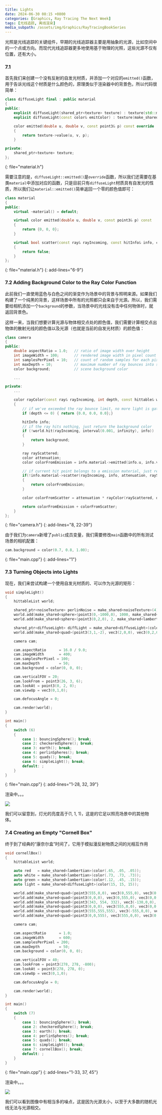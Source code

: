 ```yaml
---
title: Lights
date: 2024-06-30 08:15 +0800
categories: [Graphics, Ray Tracing The Next Week]
tags: [光线追踪, 离线渲染]
media_subpath: /assets/img/Graphics/RayTracingBookSeries
---
```


光照是光线追踪的关键组件，早期的光线追踪器主要是用抽象的光源，比如空间中的一个点或方向。而现代光线追踪器更多地使用基于物理的光照，这些光源不仅有位置，还有大小。

### 7.1 

首先我们来创建一个没有反射的自发光材质，并添加一个对应的`emitted()`函数，用于告诉光线这个材质是什么颜色的，原理类似于渲染器中的背景色，所以代码很简单：

```c++
class diffuseLight final : public material
{
public:
    explicit diffuseLight(shared_ptr<texture> texture) : texture(std::move(texture)) {}
    explicit diffuseLight(const color& emitColor) : texture(make_shared<solidColor>(emitColor)) {}

    color emitted(double u, double v, const point3& p) const override
    {
        return texture->value(u, v, p);
    }

private:
    shared_ptr<texture> texture;
};
```

{: file="material.h"}

需要注意的是，`diffuseLight::emitted()`是`override`函数，所以我们还需要在基类`material`中添加对应的函数，只是目前只有`diffuseLight`材质具有自发光的性质，所以我们让`material::emitted()`简单返回一个零的颜色值即可：

```c++
class material
{
public:
    virtual ~material() = default;

    virtual color emitted(double u, double v, const point3& p) const
    {
        return {0, 0, 0};
    }

    virtual bool scatter(const ray& rayIncoming, const hitInfo& info, color& attenuation, ray& rayScattered) const
    {
        return false;
    }
};
```
{: file="material.h"}
{: add-lines="6-9"}

### 7.2 Adding Background Color to the Ray Color Function

此前我们一直使用蓝色与白色之间的渐变作为场景中的背景与照明来源。如果我们构建了一个纯黑的背景，这样场景中所有的光照都只会来自于光源。所以，我们需要给相机添加一个`background`的参数，当场景中的光线没有击中任何物体时，就返回背景色。

这样一来，当我们想要计算光源与物体相交点处的颜色值，我们需要计算相交点出物体的散射光线的颜色值以及光源（也就是当前的自发光材质）的颜色值：

```c++
class camera
{
public:
    double aspectRatio = 1.0;   // ratio of image width over height
    int imageWidth = 100;       // rendered image width in pixel count
    int samplesPerPixel = 10;   // count of random samples for each pixel
    int maxDepth = 10;          // maximum number of ray bounces into scene
    color background;           // scene background color

    ...

private:
    ...

    color rayColor(const ray& rayIncoming, int depth, const hittable& world)
    {
        // if we've exceeded the ray bounce limit, no more light is gathered
        if (depth <= 0) { return {0.0, 0.0, 0.0};}

        hitInfo info;
        // if the ray hits nothing, just return the background color
        if (!world.hit(rayIncoming, interval(0.001, infinity), info))
        {
            return background;
        }

        ray rayScattered;
        color attenuation;
        color colorFromEmission = info.material->emitted(info.u, info.v, info.position);

        // if current hit point belongs to a emission material, just return emission color
        if(!info.material->scatter(rayIncoming, info, attenuation, rayScattered))
        {
            return colorFromEmission;
        }

        color colorFromScatter = attenuation * rayColor(rayScattered, depth - 1, world);

        return colorFromEmission + colorFromScatter;
    }
};
```
{: file="camera.h"}
{: add-lines="8, 22-39"}

由于我们为`camera`新增了`public`成员变量，我们需要修改`main`函数中的所有测试场景的相机配置：

```c++
cam.background = color(0.7, 0.8, 1.00);
```
{: file="main.cpp"}
{: add-lines="1"}

### 7.3 Turning Objects into Lights

现在，我们来尝试构建一个使用自发光材质的、可以作为光源的矩形：

```c++
void simpleLight()
{
    hittableList world;

    shared_ptr<noiseTexture> perlinNoise = make_shared<noiseTexture>(4);
    world.add(make_shared<sphere>(point3(0,-1000,0), 1000, make_shared<lambertian>(perlinNoise)));
    world.add(make_shared<sphere>(point3(0,2,0), 2, make_shared<lambertian>(perlinNoise)));

    shared_ptr<diffuseLight> diffLight = make_shared<diffuseLight>(color(4, 4, 4));
    world.add(make_shared<quad>(point3(3,1,-2), vec3(2,0,0), vec3(0,2,0), diffLight));

    camera cam;

    cam.aspectRatio      = 16.0 / 9.0;
    cam.imageWidth       = 400;
    cam.samplesPerPixel = 100;
    cam.maxDepth         = 50;
    cam.background = color(0, 0, 0);

    cam.verticalFOV = 20;
    cam.lookFrom = point3(26, 3, 6);
    cam.lookAt = point3(0, 2, 0);
    cam.viewUp = vec3(0,1,0);

    cam.defocusAngle = 0;

    cam.render(world);
}

int main()
{
    switch (6)
    {
        case 1: bouncingSphere(); break;
        case 2: checkeredSphere(); break;
        case 3: earth(); break;
        case 4: perlinSpheres(); break;
        case 5: quads(); break;
        case 6: simpleLight(); break;
        default: ;
    }
}
```

{: file="main.cpp"}
{: add-lines="1-28, 32, 39"}

渲染中。。。

![](img-2.17-rect-light.png)

我们可以留意到，灯光的亮度高于(1, 1, 1)，这是的它足以照亮场景中的其他物体。

### 7.4 Creating an Empty "Cornell Box"

终于到了经典的“康奈尔盒”时间了，它用于模拟漫反射物质之间的光相互作用

```c++
void cornellBox()
{
    hittableList world;

    auto red   = make_shared<lambertian>(color(.65, .05, .05));
    auto white = make_shared<lambertian>(color(.73, .73, .73));
    auto green = make_shared<lambertian>(color(.12, .45, .15));
    auto light = make_shared<diffuseLight>(color(15, 15, 15));

    world.add(make_shared<quad>(point3(555,0,0), vec3(0,555,0), vec3(0,0,555), green));
    world.add(make_shared<quad>(point3(0,0,0), vec3(0,555,0), vec3(0,0,555), red));
    world.add(make_shared<quad>(point3(343, 554, 332), vec3(-130,0,0), vec3(0,0,-105), light));
    world.add(make_shared<quad>(point3(0,0,0), vec3(555,0,0), vec3(0,0,555), white));
    world.add(make_shared<quad>(point3(555,555,555), vec3(-555,0,0), vec3(0,0,-555), white));
    world.add(make_shared<quad>(point3(0,0,555), vec3(555,0,0), vec3(0,555,0), white));

    camera cam;

    cam.aspectRatio      = 1.0;
    cam.imageWidth       = 600;
    cam.samplesPerPixel = 200;
    cam.maxDepth         = 50;
    cam.background = color(0, 0, 0);

    cam.verticalFOV = 40;
    cam.lookFrom = point3(278, 278, -800);
    cam.lookAt = point3(278, 278, 0);
    cam.viewUp = vec3(0,1,0);

    cam.defocusAngle = 0;

    cam.render(world);
}

int main()
{
    switch (7)
    {
        case 1: bouncingSphere(); break;
        case 2: checkeredSphere(); break;
        case 3: earth(); break;
        case 4: perlinSpheres(); break;
        case 5: quads(); break;
        case 6: simpleLight(); break;
        case 7: cornellBox(); break;
        default: ;
    }
}
```
{: file="main.cpp"}
{: add-lines="1-33, 37, 45"}

渲染中。。。

![](img-2.19-cornell-empty.png)

我们可以看到图像中有相当多的噪点，这是因为光源太小，以至于大多数的随机光线无法与光源相交。